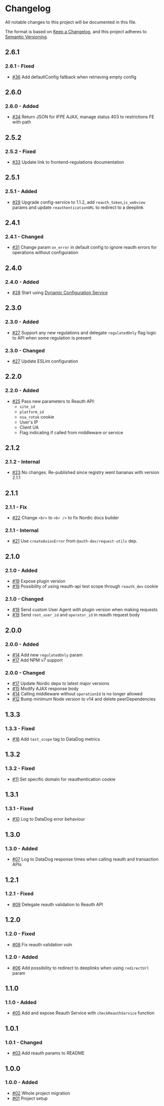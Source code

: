 # Changelog

All notable changes to this project will be documented in this file.

The format is based on [Keep a Changelog](https://keepachangelog.com/),
and this project adheres to [Semantic Versioning](https://semver.org/spec/v2.0.0.html).

## 2.6.1

### 2.6.1 - Fixed

- [#36](https://github.com/mercadolibre/fury_frontend-reauthentication/pull/36) Add defaultConfig fallback when retrieving empty config

## 2.6.0

### 2.6.0 - Added

- [#34](https://github.com/mercadolibre/fury_frontend-reauthentication/pull/34) Return JSON for IFPE AJAX, manage status 403 to restrictions FE with path

## 2.5.2

### 2.5.2 - Fixed

- [#33](https://github.com/mercadolibre/fury_frontend-reauthentication/pull/33) Update link to frontend-regulations documentation

## 2.5.1

### 2.5.1 - Added

- [#29](https://github.com/mercadolibre/fury_frontend-reauthentication/pull/29) Upgrade config-service to 1.1.2, add `reauth_token`,`is_webview` params and update `reauthenticationURL` to redirect to a deeplink

## 2.4.1

### 2.4.1 - Changed

- [#31](https://github.com/mercadolibre/fury_frontend-reauthentication/pull/31) Change param `on_error` in default config to ignore reauth errors for operations without configuration  

## 2.4.0

### 2.4.0 - Added

- [#28](https://github.com/mercadolibre/fury_frontend-reauthentication/pull/28) Start using [Dynamic Configuration Service](https://github.com/mercadolibre/fury_auth-config-service-lib)

## 2.3.0

### 2.3.0 - Added

- [#27](https://github.com/mercadolibre/fury_frontend-reauthentication/pull/27) Support any new regulations and delegate `regulatedOnly` flag logic to API when some regulation is present

### 2.3.0 - Changed

- [#27](https://github.com/mercadolibre/fury_frontend-reauthentication/pull/27) Update ESLint configuration

## 2.2.0

### 2.2.0 - Added

- [#25](https://github.com/mercadolibre/fury_frontend-reauthentication/pull/25) Pass new parameters to Reauth API:
  - `site_id`
  - `platform_id`
  - `nsa_rotok` cookie
  - User's IP
  - Client UA
  - Flag indicating if called from middleware or service

## 2.1.2

### 2.1.2 - Internal

- [#23](https://github.com/mercadolibre/fury_frontend-reauthentication/pull/23) No changes. Re-published since registry went bananas with version 2.1.1

## 2.1.1

### 2.1.1 - Fix

- [#22](https://github.com/mercadolibre/fury_frontend-reauthentication/pull/22) Change `<br>` to `<br />` to fix Nordic docs builder

### 2.1.1 - Internal

- [#21](https://github.com/mercadolibre/fury_frontend-reauthentication/pull/21) Use `createAxiosError` from `@auth-dev/request-utils` dep.

## 2.1.0

### 2.1.0 - Added

- [#19](https://github.com/mercadolibre/fury_frontend-reauthentication/pull/19) Expose plugin version
- [#19](https://github.com/mercadolibre/fury_frontend-reauthentication/pull/19) Possibility of using reauth-api test scope through `reauth_dev` cookie

### 2.1.0 - Changed

- [#19](https://github.com/mercadolibre/fury_frontend-reauthentication/pull/19) Send custom User Agent with plugin version when making requests
- [#19](https://github.com/mercadolibre/fury_frontend-reauthentication/pull/19) Send `root_user_id` and `operator_id` in reauth request body

## 2.0.0

### 2.0.0 - Added

- [#14](https://github.com/mercadolibre/fury_frontend-reauthentication/pull/14) Add new `regulatedOnly` param
- [#17](https://github.com/mercadolibre/fury_frontend-reauthentication/pull/17) Add NPM v7 support

### 2.0.0 - Changed

- [#17](https://github.com/mercadolibre/fury_frontend-reauthentication/pull/17) Update Nordic deps to latest major versions
- [#15](https://github.com/mercadolibre/fury_frontend-reauthentication/pull/15) Modify AJAX response body
- [#14](https://github.com/mercadolibre/fury_frontend-reauthentication/pull/14) Calling middleware without `operationId` is no longer allowed
- [#12](https://github.com/mercadolibre/fury_frontend-reauthentication/pull/12) Bump minimum Node version to v14 and delete peerDependencies

## 1.3.3

### 1.3.3 - Fixed

- [#16](https://github.com/mercadolibre/fury_frontend-reauthentication/pull/16) Add `test_scope` tag to DataDog metrics

## 1.3.2

### 1.3.2 - Fixed

- [#11](https://github.com/mercadolibre/fury_frontend-reauthentication/pull/11) Set specific domain for reauthentication cookie

## 1.3.1

### 1.3.1 - Fixed

- [#10](https://github.com/mercadolibre/fury_frontend-reauthentication/pull/10) Log to DataDog error behaviour

## 1.3.0

### 1.3.0 - Added

- [#07](https://github.com/mercadolibre/fury_frontend-reauthentication/pull/7) Log to DataDog response times when calling reauth and transaction APIs

## 1.2.1

### 1.2.1 - Fixed

- [#09](https://github.com/mercadolibre/fury_frontend-reauthentication/pull/9) Delegate reauth validation to Reauth API

## 1.2.0

### 1.2.0 - Fixed

- [#08](https://github.com/mercadolibre/fury_frontend-reauthentication/pull/8) Fix reauth validation vuln

### 1.2.0 - Added

- [#06](https://github.com/mercadolibre/fury_frontend-reauthentication/pull/6) Add possibility to redirect to deeplinks when using `redirectUrl` param

## 1.1.0

### 1.1.0 - Added

- [#05](https://github.com/mercadolibre/fury_frontend-reauthentication/pull/5) Add and expose Reauth Service with `checkReauthService` function

## 1.0.1

### 1.0.1 - Changed

- [#03](https://github.com/mercadolibre/fury_frontend-reauthentication/pull/3) Add reauth params to README

## 1.0.0

### 1.0.0 - Added

- [#02](https://github.com/mercadolibre/fury_frontend-reauthentication/pull/2) Whole project migration
- [#01](https://github.com/mercadolibre/fury_frontend-reauthentication/pull/1) Project setup
